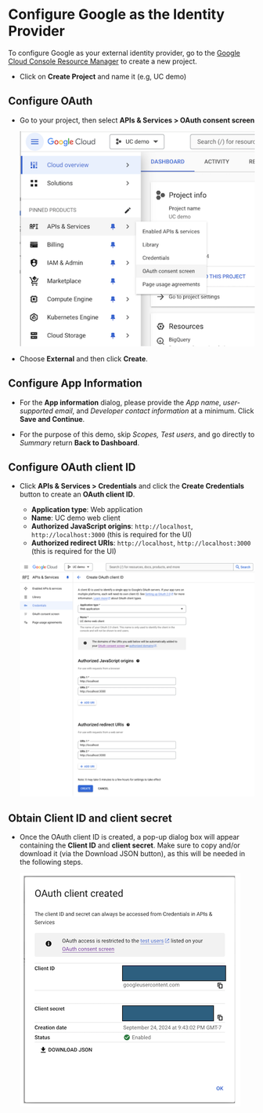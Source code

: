 # Configure Google as the Identity Provider

To configure Google as your external identity provider, go to the
[Google Cloud Console Resource Manager](https://console.cloud.google.com/cloud-resource-manager) to create a new
project.

* Click on **Create Project** and name it (e.g, UC demo)

## Configure OAuth

* Go to your project, then select **APIs & Services \> OAuth consent screen**

    ![Google Console OAuth Consent Screen](../assets/images/googleconsole-oauth-consent-screen-sm.png)

* Choose **External** and then click **Create**.

## Configure App Information

* For the **App information** dialog, please provide the *App name*, *user-supported* *email*, and
    *Developer contact information* at a minimum.  Click **Save and Continue**.

* For the purpose of this demo, skip *Scopes,* *Test users*, and go directly to *Summary* return **Back to Dashboard**.

## Configure OAuth client ID

* Click **APIs & Services \> Credentials** and click the **Create Credentials** button to create an **OAuth client ID**.
    * **Application type**:  Web application
    * **Name**: UC demo web client
    * **Authorized JavaScript origins**: `http://localhost`, `http://localhost:3000` (this is required for the UI)
    * **Authorized redirect URIs**: `http://localhost`, `http://localhost:3000` (this is required for the UI)

    ![Google Console Create OAuth Client ID](../assets/images/googleconsole-create-oauth-client-id.png)

## Obtain Client ID and client secret

* Once the OAuth client ID is created, a pop-up dialog box will appear containing the **Client ID** and
    **client secret**. Make sure to copy and/or download it (via the Download JSON button), as this will be needed in
    the following steps.

    ![Google Console OAuth Client created](../assets/images/googleconsole-oauth-client-created-sm.png)
